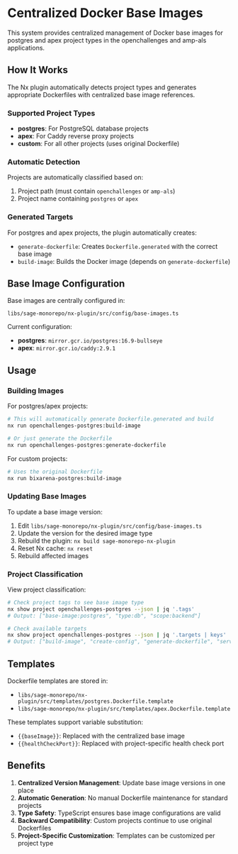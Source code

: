 # Centralized Docker Base Images

This system provides centralized management of Docker base images for postgres and apex project types in the openchallenges and amp-als applications.

## How It Works

The Nx plugin automatically detects project types and generates appropriate Dockerfiles with centralized base image references.

### Supported Project Types

- **postgres**: For PostgreSQL database projects
- **apex**: For Caddy reverse proxy projects
- **custom**: For all other projects (uses original Dockerfile)

### Automatic Detection

Projects are automatically classified based on:

1. Project path (must contain `openchallenges` or `amp-als`)
2. Project name containing `postgres` or `apex`

### Generated Targets

For postgres and apex projects, the plugin automatically creates:

- `generate-dockerfile`: Creates `Dockerfile.generated` with the correct base image
- `build-image`: Builds the Docker image (depends on `generate-dockerfile`)

## Base Image Configuration

Base images are centrally configured in:

```
libs/sage-monorepo/nx-plugin/src/config/base-images.ts
```

Current configuration:

- **postgres**: `mirror.gcr.io/postgres:16.9-bullseye`
- **apex**: `mirror.gcr.io/caddy:2.9.1`

## Usage

### Building Images

For postgres/apex projects:

```bash
# This will automatically generate Dockerfile.generated and build
nx run openchallenges-postgres:build-image

# Or just generate the Dockerfile
nx run openchallenges-postgres:generate-dockerfile
```

For custom projects:

```bash
# Uses the original Dockerfile
nx run bixarena-postgres:build-image
```

### Updating Base Images

To update a base image version:

1. Edit `libs/sage-monorepo/nx-plugin/src/config/base-images.ts`
2. Update the version for the desired image type
3. Rebuild the plugin: `nx build sage-monorepo-nx-plugin`
4. Reset Nx cache: `nx reset`
5. Rebuild affected images

### Project Classification

View project classification:

```bash
# Check project tags to see base image type
nx show project openchallenges-postgres --json | jq '.tags'
# Output: ["base-image:postgres", "type:db", "scope:backend"]

# Check available targets
nx show project openchallenges-postgres --json | jq '.targets | keys'
# Output: ["build-image", "create-config", "generate-dockerfile", "serve-detach"]
```

## Templates

Dockerfile templates are stored in:

- `libs/sage-monorepo/nx-plugin/src/templates/postgres.Dockerfile.template`
- `libs/sage-monorepo/nx-plugin/src/templates/apex.Dockerfile.template`

These templates support variable substitution:

- `{{baseImage}}`: Replaced with the centralized base image
- `{{healthCheckPort}}`: Replaced with project-specific health check port

## Benefits

1. **Centralized Version Management**: Update base image versions in one place
2. **Automatic Generation**: No manual Dockerfile maintenance for standard projects
3. **Type Safety**: TypeScript ensures base image configurations are valid
4. **Backward Compatibility**: Custom projects continue to use original Dockerfiles
5. **Project-Specific Customization**: Templates can be customized per project type
